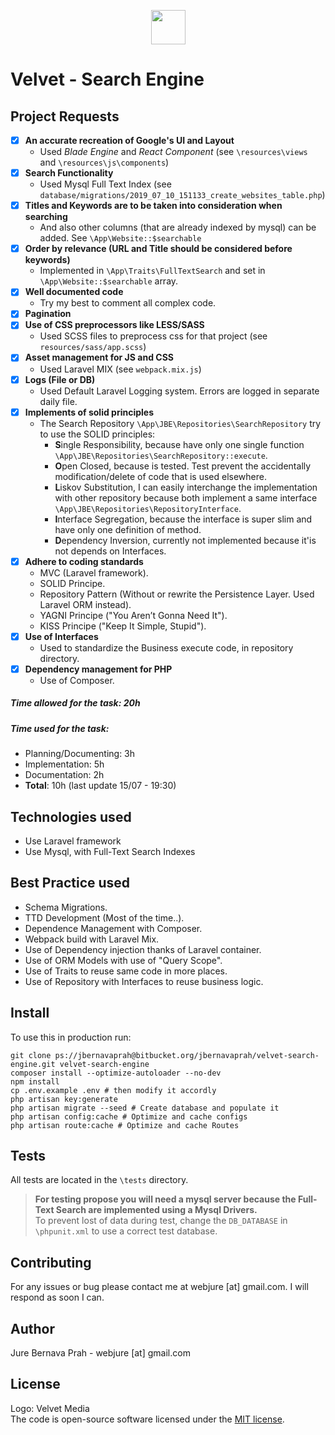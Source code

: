 <p align="center">
<img height="55px" src="https://velvetmedia.it/img/logo-velvet-positivo.svg">
</p>

# Velvet - Search Engine

## Project Requests
- [X] **An accurate recreation of Google's UI and Layout**
    - Used *Blade Engine* and *React Component* (see `\resources\views` and `\resources\js\components`)
- [x] **Search Functionality**
    - Used Mysql Full Text Index (see `database/migrations/2019_07_10_151133_create_websites_table.php`) 
- [x] **Titles and Keywords are to be taken into consideration when searching**
    - And also other columns (that are already indexed by mysql) can be added. See `\App\Website::$searchable` 
- [x] **Order by relevance (URL and Title should be considered before keywords)**
    - Implemented in `\App\Traits\FullTextSearch` and set in `\App\Website::$searchable` array.
- [X] **Well documented code**
    - Try my best to comment all complex code.
- [x] **Pagination**
- [X] **Use of CSS preprocessors like LESS/SASS**
    - Used SCSS files to preprocess css for that project (see `resources/sass/app.scss`)
- [X] **Asset management for JS and CSS**
    - Used Laravel MIX (see `webpack.mix.js`)
- [X] **Logs (File or DB)**
    - Used Default Laravel Logging system. Errors are logged in separate daily file.
- [X] **Implements of solid principles**
    - The Search Repository `\App\JBE\Repositories\SearchRepository` try to use the SOLID principles:
        - **S**ingle Responsibility, because have only one single function `\App\JBE\Repositories\SearchRepository::execute`.
        - **O**pen Closed, because is tested. Test prevent the accidentally modification/delete of code that is used elsewhere. 
        - **L**iskov Substitution, I can easily interchange the implementation with other repository because both implement a same interface `\App\JBE\Repositories\RepositoryInterface`.
        - **I**nterface Segregation, because the interface is super slim and have only one definition of method.
        - **D**ependency Inversion, currently not implemented because it'is not depends on Interfaces. 
- [X] **Adhere to coding standards**
    - MVC (Laravel framework).
    - SOLID Principe.
    - Repository Pattern (Without or rewrite the Persistence Layer. Used Laravel ORM instead).
    - YAGNI Principe ("You Aren’t Gonna Need It").
    - KISS Principe ("Keep It Simple, Stupid").
- [X] **Use of Interfaces**
    - Used to standardize the Business execute code, in repository directory.
- [X] **Dependency management for PHP**
    - Use of Composer.

##### Time allowed for the task: 20h  
##### Time used for the task: 
- Planning/Documenting: 3h
- Implementation: 5h
- Documentation: 2h
- **Total**: 10h (last update 15/07 - 19:30)

## Technologies used
- Use Laravel framework
- Use Mysql, with Full-Text Search Indexes

## Best Practice used
- Schema Migrations.
- TTD Development (Most of the time..).
- Dependence Management with Composer.
- Webpack build with Laravel Mix.
- Use of Dependency injection thanks of Laravel container.
- Use of ORM Models with use of "Query Scope".
- Use of Traits to reuse same code in more places.
- Use of Repository with Interfaces to reuse business logic.

## Install
To use this in production run:
```
git clone ps://jbernavaprah@bitbucket.org/jbernavaprah/velvet-search-engine.git velvet-search-engine
composer install --optimize-autoloader --no-dev
npm install
cp .env.example .env # then modify it accordly
php artisan key:generate
php artisan migrate --seed # Create database and populate it
php artisan config:cache # Optimize and cache configs
php artisan route:cache # Optimize and cache Routes
```

## Tests
All tests are located in the `\tests` directory.  

>**For testing propose you will need a mysql server because the Full-Text Search are implemented using a Mysql Drivers.**  
To prevent lost of data during test, change the `DB_DATABASE` in `\phpunit.xml` to use a correct test database.


## Contributing
For any issues or bug please contact me at webjure [at] gmail.com. I will respond as soon I can.

## Author
Jure Bernava Prah - webjure [at] gmail.com

## License
Logo: Velvet Media  
The code is open-source software licensed under the [MIT license](https://opensource.org/licenses/MIT).
